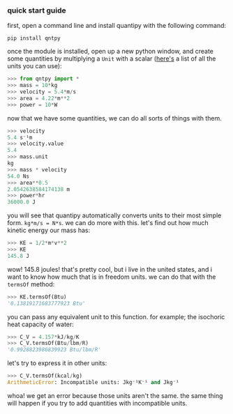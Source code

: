 ### quick start guide
first, open a command line and install quantipy with the following command:
```
pip install qntpy
```
once the module is installed, open up a new python window, and create some quantities by multiplying a `Unit` with a scalar ([here's](units.md) a list of all the units you can use): 
```py
>>> from qntpy import *
>>> mass = 10*kg
>>> velocity = 5.4*m/s
>>> area = 4.22*m**2
>>> power = 10*W
```
now that we have some quantities, we can do all sorts of things with them.
```py
>>> velocity
5.4 s⁻¹m
>>> velocity.value
5.4
>>> mass.unit
kg
>>> mass * velocity
54.0 Ns
>>> area**0.5
2.0542638584174138 m
>>> power*hr
36000.0 J
```
you will see that quantipy automatically converts units to their most simple form. `kg*m/s = N*s`. we can do more with this. let's find out how much kinetic energy our mass has:
```py
>>> KE = 1/2*m*v**2
>>> KE
145.8 J
```
wow! 145.8 joules! that's pretty cool, but i live in the united states, and i want to know how much that is in freedom units. we can do that with the `termsOf` method:
```py
>>> KE.termsOf(Btu)
'0.13819171683777923 Btu'
```
you can pass any equivalent unit to this function. for example; the isochoric heat capacity of water:
```py
>>> C_V = 4.157*kJ/kg/K
>>> C_V.termsOf(Btu/lbm/R)
'0.9928823986839923 Btu/lbm/R'
```
let's try to express it in other units:
```py
>>> C_V.termsOf(kcal/kg)
ArithmeticError: Incompatible units: Jkg⁻¹K⁻¹ and Jkg⁻¹
```
whoa! we get an error because those units aren't the same. the same thing will happen if you try to add quantities with incompatible units.
